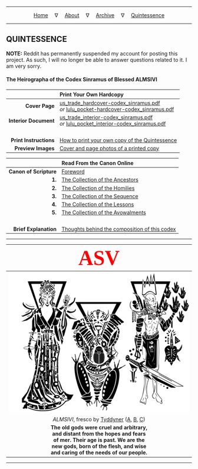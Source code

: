 
---

<!--- Local CSS Font Loading -->

<style>
@font-face {
    font-family: HayghinDaedric;
    src: url('../../assets/fonts/ttf/HayghinDaedric.ttf') format('truetype');
    font-weight: medium;
    font-style: normal;
}
</style>

<!--- Jekyll Page Links -->

<center>
<a href="../../index.html">Home</a>
&emsp;&nabla;&emsp;
<a href="../archive/about.html">About</a>
&emsp;&nabla;&emsp;
<a href="../archive/index.html">Archive</a>
&emsp;&nabla;&emsp;
<a href="index.html">Quintessence</a>
</center>

<!--- Markdown Body Below: -->

---

## QUINTESSENCE

__NOTE:__ Reddit has permanently suspended my account for posting this project. As such, I will no longer be able to answer questions related to it. I am very sorry.

#### The Heirographa of the Codex Sinramus of Blessed ALMSIVI

|                &#8203; | __Print Your Own Hardcopy__                                |
|-----------------------:|:-----------------------------------------------------------|
|         __Cover Page__ | [us_trade_hardcover-codex_sinramus.pdf][1]<br />*or* [lulu_pocket-hardcover-codex_sinramus.pdf][2] |
|  __Interior Document__ | [us_trade_interior-codex_sinramus.pdf][3]<br />*or* [lulu_pocket_interior-codex_sinramus.pdf][4] |
|                &#8203; | &#8203;                                                    |
| __Print Instructions__ | [How to print your own copy of the Quintessence][5]        |
|     __Preview Images__ | [Cover and page photos of a printed copy][6]               |

[1]: pdf/us_trade_hardcover-codex_sinramus.pdf
[2]: pdf/lulu_pocket-hardcover-codex_sinramus.pdf
[3]: pdf/us_trade_interior-codex_sinramus.pdf
[4]: pdf/lulu_pocket_interior-codex_sinramus.pdf
[5]: info/instructions.md
[6]: info/results.md

|                &#8203; | __Read From the Canon Online__                      |
|-----------------------:|:----------------------------------------------------|
| __Canon of Scripture__ | [Foreword][7]                                       |
|                 __1.__ | [The Collection of the Ancestors][8]                |
|                 __2.__ | [The Collection of the Homilies][9]                 |
|                 __3.__ | [The Collection of the Sequence][10]                |
|                 __4.__ | [The Collection of the Lessons][11]                 |
|                 __5.__ | [The Collection of the Avowalments][12]             |
|                &#8203; | &#8203;                                             |
|  __Brief Explanation__ | [Thoughts behind the composition of this codex][13] |

[7]: info/index-foreword.md
[8]: info/codex/index-ancestors.md
[9]: info/codex/index-homilies.md
[10]: info/codex/index-sequence.md
[11]: info/codex/index-lessons.md
[12]: info/codex/index-avowalments.md
[13]: info/explanation.md

---

| <span style="font-family:HayghinDaedric;font-size:400%;color:red">ASV</span> |
|:----------------------------------------------------------------------------:|
|                                                               ![ALMSIVI][14] |
|              *ALMSIVI*, fresco by [Tyddyner][15] ([A][16], [B][17], [C][18]) |
| __The old gods were cruel and arbitrary,__<br />__and distant from the hopes and fears__<br />__of mer. Their age is past. We are the__<br />__new gods, born of the flesh, and wise__<br />__and caring of the needs of our people.__ |

[14]: ../../assets/images/frescos/fresco_tribunal_by_tyddyner.svg
[15]: https://tyddyner.tumblr.com/
[16]: https://tyddyner.tumblr.com/post/127475780830/almalexia-godess-queen-of-morrowind-warden-lover
[17]: https://tyddyner.tumblr.com/post/127579542465/sotha-sil-mystery-god-of-morrowind-the-last-one
[18]: https://tyddyner.tumblr.com/post/127640108900/vivec-vehk-and-vehk-god-thief-and-god-poet

---
